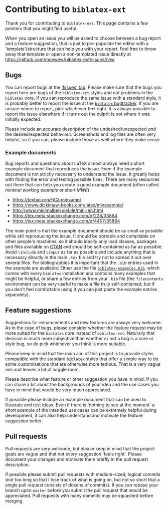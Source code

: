 # Contributing to `biblatex-ext`

Thank you for contributing to `biblatex-ext`.
This page contains a few pointers that you might find useful.

When you open an issue you will be asked to choose between a bug report and a feature suggestion,
that is just to pre-populate the editor with a 'template'/structure that can help you with your report.
Feel free to throw away that template or open a non-templated issue directly at https://github.com/moewew/biblatex-ext/issues/new

## Bugs

You can report bugs at the ['Issues' tab](https://github.com/moewew/biblatex-ext/issues).
Please make sure that the bugs you report here are bugs of the `biblatex-ext` styles and not problems in the `biblatex` core.
If you can reproduce the same issue with a standard style, it is probably better to report the issue at the [`biblatex` bugtracker](https://github.com/plk/biblatex/issues).
If you are unsure where to report, pick whichever feel right. It is always possible to report the issue elsewhere if it turns out the culprit is not where it was initially expected.

Please include an accurate description of the undesired/unexpected *and* the desired/expected behaviour.
Screenshots and log files are often very helpful, so if you can, please include those as well where they make sense.

### Example documents

Bug reports and questions about LaTeX almost always need a short example document that reproduces the issue.
Even if the example document is not strictly necessary to understand the issue, it greatly helps with finding the error and testing possible fixes.
There are many resources out there that can help you create a good example document (often called *minimal working example* or short *MWE*)

* https://texfaq.org/FAQ-minxampl
* https://www.dickimaw-books.com/latex/minexample/
* http://www.minimalbeispiel.de/mini-en.html
* https://tex.meta.stackexchange.com/q/228/35864
* https://tex.meta.stackexchange.com/q/4407/35864

The main point is that the example document should be as small as possible while still reproducing the issue.
It should be portable and compilable on other people's machines, so it should ideally only load classes, packages and files available on [CTAN](https://ctan.org/) and should be self-contained as far as possible.
Avoid `\include` and `\input` as far as possible and include anything that is necessary directly in the main `.tex` file and try not to spread it out over several files.
For bibliographies it is important that the `.bib` entries used in the example are available:
Either use the file [`biblatex-examples.bib`](https://github.com/plk/biblatex/blob/master/bibtex/bib/biblatex/biblatex-examples.bib), which comes with every `biblatex` installation and contains many examples that might be helpful, or share a few entries from your `.bib` file (the `filecontents` environment can be very useful to make a file truly self-contained, but if you don't feel comfortable using it you can just paste the example entries separately).

## Feature suggestions

Suggestions for enhancements and new features are always very welcome.
As in the case of bugs, please consider whether the feature request may be more suited for the `biblatex` core instead of `biblatex-ext`.
Naturally that decision is much more subjective than whether or not a bug is a core or style bug, so do pick whichever you think is more suitable.

Please keep in mind that the main aim of this project is to provide styles compatible with the standard `biblatex` styles that offer a simple way to do some customisations that are otherwise more tedious.
That is a very vague aim and leaves a lot of wiggle room.

Please describe what feature or other suggestion you have in mind.
If you can share a bit about the backgrounds of your idea and the use cases you have in mind that would be very much appreciated.

If possible please include an example document that can be used to illustrate and test ideas.
Even if there is 'nothing to see at the moment' a short example of the intended use cases can be extremely helpful during development, it can also help understand and motivate the feature suggestion better.

## Pull requests

Pull requests are very welcome, but please keep in mind that the project goals are vague and that not every suggestion 'feels right'.
Please document your changes and motivate them briefly in the pull request description.

If possible please submit pull requests with medium-sized, logical commits (not too long so that I lose track of what is going on, but not so short that a single pull request consists of dozens of commits).
If you can rebase your branch upon `master` before you submit the pull request that would be appreciated.
Pull requests with many commits may be squashed before merging.
